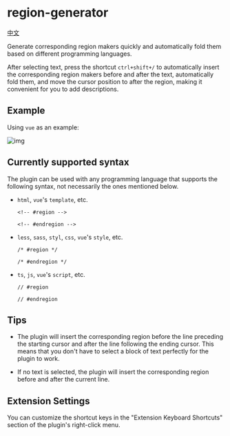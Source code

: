 # region-generator

[中文](https://github.com/Orange-001/region-generator/blob/master/README.zh.md)

Generate corresponding region makers quickly and automatically fold them based on different programming languages.

After selecting text, press the shortcut `ctrl+shift+/` to automatically insert the corresponding region makers before and after the text, automatically fold them, and move the cursor position to after the region, making it convenient for you to add descriptions.

## Example

Using `vue` as an example:

![img](https://i.postimg.cc/25g1pMFM/region-generator.gif)

## Currently supported syntax

The plugin can be used with any programming language that supports the following syntax, not necessarily the ones mentioned below.

- `html`, `vue`'s `template`, etc.

  ```
  <!-- #region -->
  
  <!-- #endregion -->
  ```

- `less`, `sass`, `styl`, `css`, `vue`'s `style`, etc.

  ```
  /* #region */
  
  /* #endregion */
  ```

- `ts`, `js`, `vue`'s `script`, etc.

  ```
  // #region 
  
  // #endregion
  ```

## Tips

- The plugin will insert the corresponding region before the line preceding the starting cursor and after the line following the ending cursor. This means that you don't have to select a block of text perfectly for the plugin to work.

- If no text is selected, the plugin will insert the corresponding region before and after the current line.

## Extension Settings

You can customize the shortcut keys in the "Extension Keyboard Shortcuts" section of the plugin's right-click menu.
